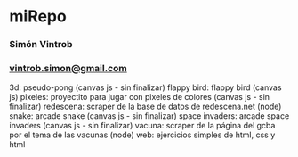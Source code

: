# miRepo
### Simón Vintrob
### vintrob.simon@gmail.com
3d: pseudo-pong (canvas js - sin finalizar)
flappy bird: flappy bird (canvas js)
pixeles: proyectito para jugar con pixeles de colores (canvas js - sin finalizar)
redescena: scraper de la base de datos de redescena.net (node)
snake: arcade snake (canvas js - sin finalizar)
space invaders: arcade space invaders (canvas js - sin finalizar)
vacuna: scraper de la página del gcba por el tema de las vacunas (node)
web: ejercicios simples de html, css y html
